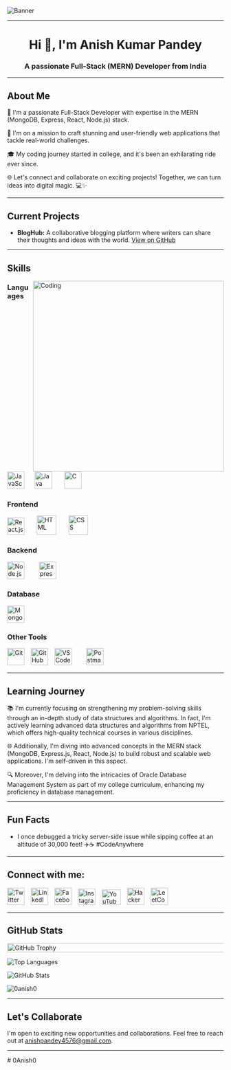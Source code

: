 ![Banner](images/banner.png)

---

<h1 align="center">Hi 👋, I'm Anish Kumar Pandey</h1>
<h3 align="center">A passionate Full-Stack (MERN) Developer from India</h3>

---

## About Me

🚀 I'm a passionate Full-Stack Developer with expertise in the MERN (MongoDB, Express, React, Node.js) stack. 

🌟 I'm on a mission to craft stunning and user-friendly web applications that tackle real-world challenges. 

🎓 My coding journey started in college, and it's been an exhilarating ride ever since. 

🌐 Let's connect and collaborate on exciting projects! Together, we can turn ideas into digital magic. 💻✨

---

## Current Projects

- **BlogHub:** A collaborative blogging platform where writers can share their thoughts and ideas with the world. [View on GitHub](https://github.com/0Anish0/CRT-Internship)

---

## Skills

<img align="right" alt="Coding" width="444" src="https://media.giphy.com/media/Ll22OhMLAlVDb8UQWe/giphy.gif">

### Languages

<p align="left">
  <img style="margin-right: 20px;" src="https://freepngdesign.com/content/uploads/images/javascript-logo-7539.png" alt="JavaScript" width="" height="40"/>
  <img style="margin-right: 25px;" src="https://cdn.freebiesupply.com/logos/large/2x/java-logo-png-transparent.png" alt="Java" width="40" height="40"/>
  <img src="https://www.pinclipart.com/picdir/big/539-5392404_transparent-c-language-logo-png-clipart.png" alt="C" width="40" height="40"/>
</p>

### Frontend

<p align="left">
  <img style="margin-right: 25px;" src="https://www.appstirr.com/assets/images/services/react-native/react-main-banner.png" alt="React.js" height="40"/>
  <img style="margin-right: 25px;" src="https://cdn.pixabay.com/photo/2017/08/05/11/16/logo-2582748_1280.png" alt="HTML" width="45" height="45"/>
  <img style="margin-right: 25px;" src="https://www.armortechs.com/upload/image/blog/css-variables-css-3-logo.png" alt="CSS" width="45" height="45"/>
</p>

### Backend

<p align="left">
  <img style="margin-right: 30px;" src="https://th.bing.com/th/id/R.d42672d4d185739d26257ed5c653c740?rik=dvh0VB%2fEWz20hQ&riu=http%3a%2f%2fpluspng.com%2fimg-png%2fnodejs-logo-png-nice-images-collection-node-js-desktop-wallpapers-370.png&ehk=bMmyN3n62enzXql6L4A5EzHc90tJxK%2bKcr6GMACTfRk%3d&risl=&pid=ImgRaw&r=0" alt="Node.js" width="40" height="40"/>
  <img src="https://ajeetchaulagain.com/static/7cb4af597964b0911fe71cb2f8148d64/87351/express-js.png" alt="Express.js" width="40" height="40"/>
</p>

### Database

<p align="left">
  <img style="margin-right: 30px;" src="https://www.opc-router.com/wp-content/uploads/2021/03/mongodb_thumbnail.png" alt="MongoDB" width="40" height="40"/>
</p>

### Other Tools

<p align="left">
  <img style="margin-right: 11px;" src="https://cdn.freebiesupply.com/logos/large/2x/git-icon-logo-png-transparent.png" alt="Git" width="40" height="40"/>
  <img style="margin-right: 11px;" src="https://logos-marques.com/wp-content/uploads/2021/03/GitHub-Embleme.png" alt="GitHub" height="40"/>
  <img style="margin-right: 30px;" src="https://mobilemancerblog.blob.core.windows.net/blog/2020/08/vs-code-logo-transp.png" alt="VS Code" width="40" height="40"/>
  <img src="https://sdtimes.com/wp-content/uploads/2018/08/logo-glyph.png" alt="Postman" width="40" height="40"/>
</p>

---

## Learning Journey

📚 I'm currently focusing on strengthening my problem-solving skills through an in-depth study of data structures and algorithms. In fact, I'm actively learning advanced data structures and algorithms from NPTEL, which offers high-quality technical courses in various disciplines.

🌐 Additionally, I'm diving into advanced concepts in the MERN stack (MongoDB, Express.js, React, Node.js) to build robust and scalable web applications. I'm self-driven in this aspect.

🔍 Moreover, I'm delving into the intricacies of Oracle Database Management System as part of my college curriculum, enhancing my proficiency in database management.

--- 

## Fun Facts

- I once debugged a tricky server-side issue while sipping coffee at an altitude of 30,000 feet! ✈️☕️ #CodeAnywhere

---

## Connect with me:

<p align="left">
  <a href="https://twitter.com/Factlogical_Ani?t=dVxCVorUxs0BguqVGLaNYA&s=08" target="blank"><img style="margin-right: 11px;" src="https://imagepng.org/wp-content/uploads/2018/08/twitter-icone.png" alt="Twitter" width="40" height="40"/></a>
  <a href="https://www.linkedin.com/in/anish-kumar-pandey-57390b190/" target="blank"><img style="margin-right: 11px;" src="https://cdn.freebiesupply.com/logos/large/2x/linkedin-icon-logo-png-transparent.png" alt="LinkedIn" width="40" height="40"/></a>
  <a href="https://www.facebook.com/anih.pandey.9" target="blank"><img style="margin-right: 11px;" src="https://chalettheatre.com/img/fb-logo.png" alt="Facebook" width="40" height="40"/></a>
  <a href="https://www.instagram.com/factlogical_anish/" target="blank"><img style="margin-right: 11px;" src="https://clipart.info/images/ccovers/1516920567instagram-png-logo-transparent.png" alt="Instagram" width="40" height="38"/></a>
  <a href="https://www.youtube.com/@Factlogical_Anish/about" target="blank"><img style="margin-right: 11px;" src="https://logodownload.org/wp-content/uploads/2014/10/youtube-logo-6-2.png" alt="YouTube" width="44" height="36"/></a>
  <a href="https://www.hackerrank.com/anishpandey4576" target="blank"><img style="margin-right: 11px;" src="https://cdn-1.webcatalog.io/catalog/hackerrank/hackerrank-icon.png" alt="HackerRank" width="40" height="40"/></a>
  <a href="https://leetcode.com/Anish-Kumar-Pandey/" target="blank"><img src="https://cdn.iconscout.com/icon/free/png-512/leetcode-3628885-3030025.png" alt="LeetCode" width="40" height="40"/></a>
</p>

---

## GitHub Stats

<p align="left" style="display: flex; justify-content: space-between; overflow-x: auto; -webkit-overflow-scrolling: touch;">
  <img src="https://github-profile-trophy.vercel.app/?username=0anish0&column=7&margin-w=15&margin-h=15" alt="GitHub Trophy" style="width: 100%; min-width: 1200px;" />
</p>

![Top Languages](https://github-readme-stats.vercel.app/api/top-langs?username=0anish0&show_icons=true&locale=en&layout=compact)

![GitHub Stats](https://github-readme-stats.vercel.app/api?username=0anish0&show_icons=true&locale=en)

<p align="left"> <img src="https://komarev.com/ghpvc/?username=0anish0&label=Profile%20views&color=0e75b6&style=flat" alt="0anish0" /> </p>

---

## Let's Collaborate

I'm open to exciting new opportunities and collaborations. Feel free to reach out at [anishpandey4576@gmail.com](mailto:anishpandey4576@gmail.com).

---
#   0 A n i s h 0  
 